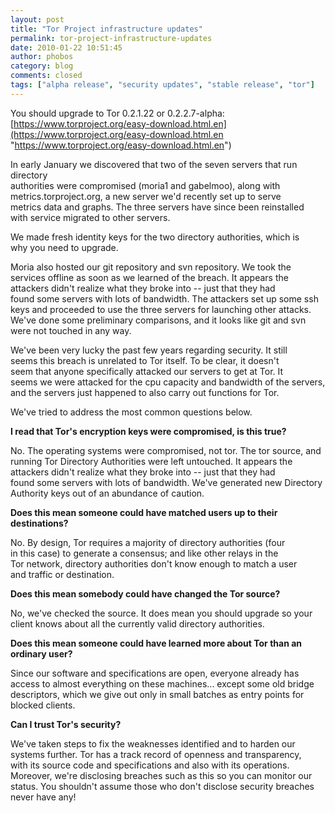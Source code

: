 ```yaml
---
layout: post
title: "Tor Project infrastructure updates"
permalink: tor-project-infrastructure-updates
date: 2010-01-22 10:51:45
author: phobos
category: blog
comments: closed
tags: ["alpha release", "security updates", "stable release", "tor"]
---
```


You should upgrade to Tor 0.2.1.22 or 0.2.2.7-alpha:  
 [https://www.torproject.org/easy-download.html.en](https://www.torproject.org/easy-download.html.en "https://www.torproject.org/easy-download.html.en")

In early January we discovered that two of the seven servers that run directory  
 authorities were compromised (moria1 and gabelmoo), along with  
 metrics.torproject.org, a new server we'd recently set up to serve  
 metrics data and graphs. The three servers have since been reinstalled  
 with service migrated to other servers.

We made fresh identity keys for the two directory authorities, which is  
 why you need to upgrade.

Moria also hosted our git repository and svn repository. We took the  
 services offline as soon as we learned of the breach. It appears the  
 attackers didn't realize what they broke into -- just that they had  
 found some servers with lots of bandwidth. The attackers set up some ssh  
 keys and proceeded to use the three servers for launching other attacks.  
 We've done some preliminary comparisons, and it looks like git and svn  
 were not touched in any way.

<!-- more -->

We've been very lucky the past few years regarding security. It still  
 seems this breach is unrelated to Tor itself. To be clear, it doesn't  
 seem that anyone specifically attacked our servers to get at Tor. It  
 seems we were attacked for the cpu capacity and bandwidth of the servers,  
 and the servers just happened to also carry out functions for Tor.

We've tried to address the most common questions below.

**I read that Tor's encryption keys were compromised, is this true?**

No. The operating systems were compromised, not tor. The tor source, and running Tor Directory Authorities were left untouched. It appears the  
 attackers didn't realize what they broke into -- just that they had  
 found some servers with lots of bandwidth. We've generated new Directory Authority keys out of an abundance of caution.

**Does this mean someone could have matched users up to their  
 destinations?**

No. By design, Tor requires a majority of directory authorities (four  
 in this case) to generate a consensus; and like other relays in the  
 Tor network, directory authorities don't know enough to match a user  
 and traffic or destination.

**Does this mean somebody could have changed the Tor source?**

No, we've checked the source. It does mean you should upgrade so your  
 client knows about all the currently valid directory authorities.

**Does this mean someone could have learned more about Tor than an  
 ordinary user?**

Since our software and specifications are open, everyone already has  
 access to almost everything on these machines... except some old bridge  
 descriptors, which we give out only in small batches as entry points for  
 blocked clients.

**Can I trust Tor's security?**

We've taken steps to fix the weaknesses identified and to harden our  
 systems further. Tor has a track record of openness and transparency,  
 with its source code and specifications and also with its operations.  
 Moreover, we're disclosing breaches such as this so you can monitor our  
 status. You shouldn't assume those who don't disclose security breaches  
 never have any!
